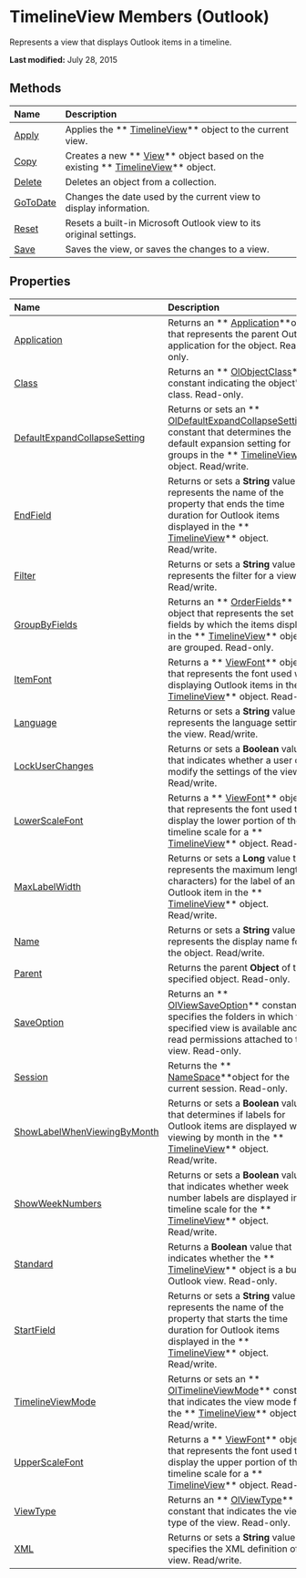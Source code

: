 
# TimelineView Members (Outlook)
Represents a view that displays Outlook items in a timeline.

 **Last modified:** July 28, 2015


## Methods



|**Name**|**Description**|
|:-----|:-----|
| [Apply](92edb6d3-78ac-47ab-0419-add6b6d74e19.md)|Applies the  ** [TimelineView](fb14c1a1-f542-fa1e-f30f-c5ee3d2f0206.md)** object to the current view.|
| [Copy](0fb16952-06bb-d8ca-a8f2-9cb2e99fa299.md)|Creates a new  ** [View](41c8d149-9912-1685-4c8b-3c849cc6f1ed.md)** object based on the existing ** [TimelineView](fb14c1a1-f542-fa1e-f30f-c5ee3d2f0206.md)** object.|
| [Delete](d376fc7e-d702-bb64-962d-ea5186fce5ab.md)|Deletes an object from a collection.|
| [GoToDate](99983956-0a2f-ab4b-f656-ea6847185e67.md)|Changes the date used by the current view to display information.|
| [Reset](d101d006-9a95-81ed-d632-23f6c534d471.md)|Resets a built-in Microsoft Outlook view to its original settings.|
| [Save](fce2dac2-9f78-6211-e2d6-afb28d5dcbb7.md)|Saves the view, or saves the changes to a view.|

## Properties



|**Name**|**Description**|
|:-----|:-----|
| [Application](9f45f96a-55e0-5610-5096-272120685b6e.md)|Returns an  ** [Application](797003e7-ecd1-eccb-eaaf-32d6ddde8348.md)**object that represents the parent Outlook application for the object. Read-only.|
| [Class](e85f5725-d845-02df-33ef-752d735ac1ce.md)|Returns an  ** [OlObjectClass](33d724b3-df3c-2a7f-a80f-93b66d96f588.md)** constant indicating the object's class. Read-only.|
| [DefaultExpandCollapseSetting](66b0dad5-c7c2-a749-4b1b-282de1383a10.md)|Returns or sets an  ** [OlDefaultExpandCollapseSetting](b05310dc-0bb6-2f78-d3f2-56c02402bbf9.md)** constant that determines the default expansion setting for groups in the ** [TimelineView](fb14c1a1-f542-fa1e-f30f-c5ee3d2f0206.md)** object. Read/write.|
| [EndField](7fef24ee-f96a-39e5-5b9a-9fe46ee7c627.md)|Returns or sets a  **String** value that represents the name of the property that ends the time duration for Outlook items displayed in the ** [TimelineView](fb14c1a1-f542-fa1e-f30f-c5ee3d2f0206.md)** object. Read/write.|
| [Filter](588f39bd-9bc2-4e11-3359-da75bfbff62d.md)|Returns or sets a  **String** value that represents the filter for a view. Read/write.|
| [GroupByFields](2f748d18-b28e-16c4-353f-10c41c5bb5c2.md)|Returns an  ** [OrderFields](e115fb80-352d-fd2e-c1c3-d266776fe122.md)** object that represents the set of fields by which the items displayed in the ** [TimelineView](fb14c1a1-f542-fa1e-f30f-c5ee3d2f0206.md)** object are grouped. Read-only.|
| [ItemFont](7f01e8b1-cd9e-eb19-e481-35b98029320c.md)|Returns a  ** [ViewFont](cbd7c6ce-f49a-1627-0ad9-a019911fb47b.md)** object that represents the font used when displaying Outlook items in the ** [TimelineView](fb14c1a1-f542-fa1e-f30f-c5ee3d2f0206.md)** object. Read-only.|
| [Language](6c213b89-ddb2-2b5a-637a-55953b42abd3.md)|Returns or sets a  **String** value that represents the language setting for the view. Read/write.|
| [LockUserChanges](1e7dcc85-58a2-5599-9a48-8405331d04c9.md)|Returns or sets a  **Boolean** value that indicates whether a user can modify the settings of the view. Read/write.|
| [LowerScaleFont](3aceef64-c442-a719-d104-8bd27fba8283.md)|Returns a  ** [ViewFont](cbd7c6ce-f49a-1627-0ad9-a019911fb47b.md)** object that represents the font used to display the lower portion of the timeline scale for a ** [TimelineView](fb14c1a1-f542-fa1e-f30f-c5ee3d2f0206.md)** object. Read-only.|
| [MaxLabelWidth](b97e4104-89d8-c8a6-598e-7397cf47f320.md)|Returns or sets a  **Long** value that represents the maximum length (in characters) for the label of an Outlook item in the ** [TimelineView](fb14c1a1-f542-fa1e-f30f-c5ee3d2f0206.md)** object. Read/write.|
| [Name](c1af7c0b-aaac-39d9-ae09-91a3e0f30011.md)|Returns or sets a  **String** value that represents the display name for the object. Read/write.|
| [Parent](e5e14efe-13f4-fa67-c100-7c71ee3c7fdb.md)|Returns the parent  **Object** of the specified object. Read-only.|
| [SaveOption](c18bcf6f-eeb7-53d2-95a9-5d380d32f6cf.md)|Returns an  ** [OlViewSaveOption](c08bab4d-ecdd-a2ac-1cdc-fa910f9585e0.md)** constant that specifies the folders in which the specified view is available and the read permissions attached to the view. Read-only.|
| [Session](9d85749d-c254-c294-112f-d0343a2f01a9.md)|Returns the  ** [NameSpace](f0dcaa19-07f5-5d42-a3bf-2e42b7885644.md)**object for the current session. Read-only.|
| [ShowLabelWhenViewingByMonth](6af6ff5f-6fbb-e6b7-6270-7a12cc573514.md)|Returns or sets a  **Boolean** value that determines if labels for Outlook items are displayed when viewing by month in the ** [TimelineView](fb14c1a1-f542-fa1e-f30f-c5ee3d2f0206.md)** object. Read/write.|
| [ShowWeekNumbers](c4c5a7e5-bc4a-e30a-90c4-89aa3d23368a.md)|Returns or sets a  **Boolean** value that indicates whether week number labels are displayed in the timeline scale for the ** [TimelineView](fb14c1a1-f542-fa1e-f30f-c5ee3d2f0206.md)** object. Read/write.|
| [Standard](798b5dcd-9226-b0f9-032e-bcfa7b3e17ab.md)|Returns a  **Boolean** value that indicates whether the ** [TimelineView](fb14c1a1-f542-fa1e-f30f-c5ee3d2f0206.md)** object is a built-in Outlook view. Read-only.|
| [StartField](2477ce1d-a5d0-ddf5-49e9-b25dcd90efbd.md)|Returns or sets a  **String** value that represents the name of the property that starts the time duration for Outlook items displayed in the ** [TimelineView](fb14c1a1-f542-fa1e-f30f-c5ee3d2f0206.md)** object. Read/write.|
| [TimelineViewMode](597facd9-74c4-266a-329d-c90bc77f8585.md)|Returns or sets an  ** [OlTimelineViewMode](66d8d00b-3c6b-d9dc-4d8c-fc8170bdd879.md)** constant that indicates the view mode for the ** [TimelineView](fb14c1a1-f542-fa1e-f30f-c5ee3d2f0206.md)** object. Read/write.|
| [UpperScaleFont](adaa6ca0-0c88-8eb6-5de0-236cbd4e508f.md)|Returns a  ** [ViewFont](cbd7c6ce-f49a-1627-0ad9-a019911fb47b.md)** object that represents the font used to display the upper portion of the timeline scale for a ** [TimelineView](fb14c1a1-f542-fa1e-f30f-c5ee3d2f0206.md)** object. Read-only.|
| [ViewType](6539a03b-b079-e443-7b79-0488fb5e8a3b.md)|Returns an  ** [OlViewType](f2fec9d0-55c2-0991-0e1b-4dd653fdf09d.md)** constant that indicates the view type of the view. Read-only.|
| [XML](34dee7f8-ee8f-1194-f421-e43fd7815ffe.md)|Returns or sets a  **String** value that specifies the XML definition of the view. Read/write.|
